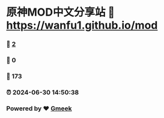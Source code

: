 # 原神MOD中文分享站 :link: https://wanfu1.github.io/mod 
### :page_facing_up: [2](https://wanfu1.github.io/mod/tag.html) 
### :speech_balloon: 0 
### :hibiscus: 173 
### :alarm_clock: 2024-06-30 14:50:38 
### Powered by :heart: [Gmeek](https://github.com/Meekdai/Gmeek)
